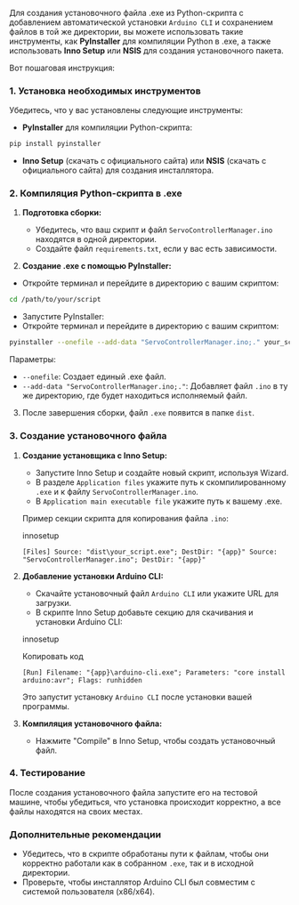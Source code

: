 Для создания установочного файла .exe из Python-скрипта с добавлением автоматической установки `Arduino CLI` и сохранением файлов в той же директории, вы можете использовать такие инструменты, как **PyInstaller** для компиляции Python в .exe, а также использовать **Inno Setup** или **NSIS** для создания установочного пакета.

Вот пошаговая инструкция:

### 1. Установка необходимых инструментов

Убедитесь, что у вас установлены следующие инструменты:

- **PyInstaller** для компиляции Python-скрипта:

```bash   
pip install pyinstaller
```

- **Inno Setup** (скачать с официального сайта) или **NSIS** (скачать с официального сайта) для создания инсталлятора.

### 2. Компиляция Python-скрипта в .exe

1. **Подготовка сборки:**

	- Убедитесь, что ваш скрипт и файл `ServoControllerManager.ino` находятся в одной директории.
	- Создайте файл `requirements.txt`, если у вас есть зависимости.

2. **Создание .exe с помощью PyInstaller:**

- Откройте терминал и перейдите в директорию с вашим скриптом:

```bash  
cd /path/to/your/script
```

-  Запустите PyInstaller:
- Откройте терминал и перейдите в директорию с вашим скриптом:

```bash
pyinstaller --onefile --add-data "ServoControllerManager.ino;." your_script.py
```    

Параметры:
- `--onefile`: Создает единый .exe файл.
- `--add-data "ServoControllerManager.ino;."`: Добавляет файл `.ino` в ту же директорию, где будет находиться исполняемый файл.

3. После завершения сборки, файл `.exe` появится в папке `dist`.

### 3. Создание установочного файла

1. **Создание установщика с Inno Setup:**
    
    - Запустите Inno Setup и создайте новый скрипт, используя Wizard.
    - В разделе `Application files` укажите путь к скомпилированному `.exe` и к файлу `ServoControllerManager.ino`.
    - В `Application main executable file` укажите путь к вашему .exe.
    
    Пример секции скрипта для копирования файла `.ino`:
    
    innosetup
    
    `[Files] Source: "dist\your_script.exe"; DestDir: "{app}" Source: "ServoControllerManager.ino"; DestDir: "{app}"`
    
2. **Добавление установки Arduino CLI:**
    
    - Скачайте установочный файл `Arduino CLI` или укажите URL для загрузки.
    - В скрипте Inno Setup добавьте секцию для скачивания и установки Arduino CLI:
    
    innosetup
    
    Копировать код
    
    `[Run] Filename: "{app}\arduino-cli.exe"; Parameters: "core install arduino:avr"; Flags: runhidden`
    
    Это запустит установку `Arduino CLI` после установки вашей программы.
    
3. **Компиляция установочного файла:**
    
    - Нажмите "Compile" в Inno Setup, чтобы создать установочный файл.

### 4. Тестирование

После создания установочного файла запустите его на тестовой машине, чтобы убедиться, что установка происходит корректно, а все файлы находятся на своих местах.

### Дополнительные рекомендации

- Убедитесь, что в скрипте обработаны пути к файлам, чтобы они корректно работали как в собранном `.exe`, так и в исходной директории.
- Проверьте, чтобы инсталлятор Arduino CLI был совместим с системой пользователя (x86/x64).